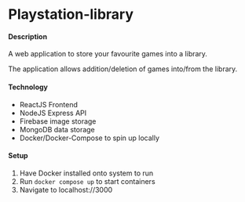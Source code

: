 # Playstation-library

#### Description

A web application to store your favourite games into a library.

The application allows addition/deletion of games into/from the library.

#### Technology 

* ReactJS Frontend
* NodeJS Express API
* Firebase image storage
* MongoDB data storage
* Docker/Docker-Compose to spin up locally

#### Setup

1. Have Docker installed onto system to run
2. Run `docker compose up` to start containers
3. Navigate to localhost://3000
